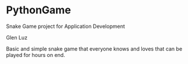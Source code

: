 # PythonGame
Snake Game project for Application Development

Glen Luz

Basic and simple snake game that everyone knows and loves that can be played for hours on end.
